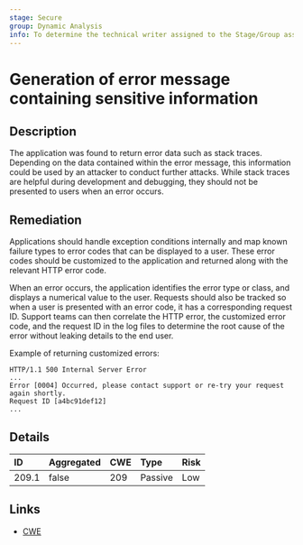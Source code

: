 ```yaml
---
stage: Secure
group: Dynamic Analysis
info: To determine the technical writer assigned to the Stage/Group associated with this page, see https://about.gitlab.com/handbook/engineering/ux/technical-writing/#assignments
---
```


# Generation of error message containing sensitive information

## Description

The application was found to return error data such as stack traces. Depending on the data contained within the error message,
this information could be used by an attacker to conduct further attacks. While stack traces are helpful during development
and debugging, they should not be presented to users when an error occurs.

## Remediation

Applications should handle exception conditions internally and map known failure types to error codes that can be displayed
to a user. These error codes should be customized to the application and returned along with the relevant HTTP error code.

When an error occurs, the application identifies the error type or class, and displays a numerical value to the
user. Requests should also be tracked so when a user is presented with an error code, it has a corresponding request ID.
Support teams can then correlate the HTTP error, the customized error code, and the request ID in the log files to
determine the root cause of the error without leaking details to the end user.

Example of returning customized errors:

```plaintext
HTTP/1.1 500 Internal Server Error
...
Error [0004] Occurred, please contact support or re-try your request again shortly.
Request ID [a4bc91def12]
...
```

## Details

| ID | Aggregated | CWE | Type | Risk |
|:---|:--------|:--------|:--------|:--------|
| 209.1 | false | 209 | Passive | Low |

## Links

- [CWE](https://cwe.mitre.org/data/definitions/209.html)
